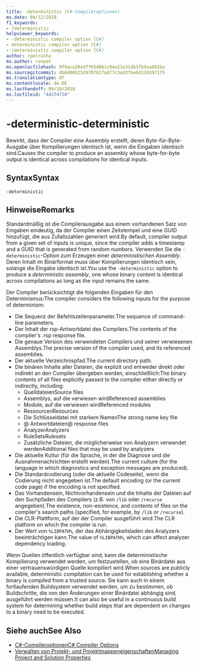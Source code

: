 ```yaml
---
title: -deterministic (C#-Compileroptionen)
ms.date: 04/12/2018
f1_keywords:
- /deterministic
helpviewer_keywords:
- -deterministic compiler option [C#]
- deterministic compiler option [C#]
- /deterministic compiler option [C#]
author: rpetrusha
ms.author: ronpet
ms.openlocfilehash: 9f9aca20a3ff65d061c04a21e31db3fb5eab62ba
ms.sourcegitcommit: 4b6490b2529707627ad77c3a43fbe64120397175
ms.translationtype: HT
ms.contentlocale: de-DE
ms.lasthandoff: 09/10/2018
ms.locfileid: "44274728"
---
```

# <a name="-deterministic"></a><span data-ttu-id="b0465-102">-deterministic</span><span class="sxs-lookup"><span data-stu-id="b0465-102">-deterministic</span></span>

<span data-ttu-id="b0465-103">Bewirkt, dass der Compiler eine Assembly erstellt, deren Byte-für-Byte-Ausgabe über Kompilierungen identisch ist, wenn die Eingaben identisch sind.</span><span class="sxs-lookup"><span data-stu-id="b0465-103">Causes the compiler to produce an assembly whose byte-for-byte output is identical across compilations for identical inputs.</span></span> 

## <a name="syntax"></a><span data-ttu-id="b0465-104">Syntax</span><span class="sxs-lookup"><span data-stu-id="b0465-104">Syntax</span></span>

```
-deterministic
```

## <a name="remarks"></a><span data-ttu-id="b0465-105">Hinweise</span><span class="sxs-lookup"><span data-stu-id="b0465-105">Remarks</span></span>

<span data-ttu-id="b0465-106">Standardmäßig ist die Compilerausgabe aus einem vorhandenen Satz von Eingaben eindeutig, da der Compiler einen Zeitstempel und eine GUID hinzufügt, die aus Zufallszahlen generiert wird.</span><span class="sxs-lookup"><span data-stu-id="b0465-106">By default, compiler output from a given set of inputs is unique, since the compiler adds a timestamp and a GUID that is generated from random numbers.</span></span> <span data-ttu-id="b0465-107">Verwenden Sie die `-deterministic`-Option zum Erzeugen einer *deterministischen Assembly*. Deren Inhalt im Binärformat muss über Kompilierungen identisch sein, solange die Eingabe identisch ist.</span><span class="sxs-lookup"><span data-stu-id="b0465-107">You use the `-deterministic` option to produce a *deterministic assembly*, one whose binary content is identical across compilations as long as the input remains the same.</span></span>

<span data-ttu-id="b0465-108">Der Compiler berücksichtigt die folgenden Eingaben für den Determinismus:</span><span class="sxs-lookup"><span data-stu-id="b0465-108">The compiler considers the following inputs for the purpose of determinism:</span></span>

- <span data-ttu-id="b0465-109">Die Sequenz der Befehlszeilenparameter.</span><span class="sxs-lookup"><span data-stu-id="b0465-109">The sequence of command-line parameters.</span></span>
- <span data-ttu-id="b0465-110">Der Inhalt der rsp-Antwortdatei des Compilers.</span><span class="sxs-lookup"><span data-stu-id="b0465-110">The contents of the compiler's .rsp response file.</span></span>
- <span data-ttu-id="b0465-111">Die genaue Version des verwendeten Compilers und seiner verwiesenen Assemblys.</span><span class="sxs-lookup"><span data-stu-id="b0465-111">The precise version of the compiler used, and its referenced assemblies.</span></span>
- <span data-ttu-id="b0465-112">Der aktuelle Verzeichnispfad.</span><span class="sxs-lookup"><span data-stu-id="b0465-112">The current directory path.</span></span>
- <span data-ttu-id="b0465-113">Die binären Inhalte aller Dateien, die explizit und entweder direkt oder indirekt an den Compiler übergeben werden, einschließlich:</span><span class="sxs-lookup"><span data-stu-id="b0465-113">The binary contents of all files explicitly passed to the compiler either directly or indirectly, including:</span></span>
    - <span data-ttu-id="b0465-114">Quelldateien</span><span class="sxs-lookup"><span data-stu-id="b0465-114">Source files</span></span>
    - <span data-ttu-id="b0465-115">Assemblys, auf die verwiesen wird</span><span class="sxs-lookup"><span data-stu-id="b0465-115">Referenced assemblies</span></span>
    - <span data-ttu-id="b0465-116">Module, auf die verwiesen wird</span><span class="sxs-lookup"><span data-stu-id="b0465-116">Referenced modules</span></span>
    - <span data-ttu-id="b0465-117">Ressourcen</span><span class="sxs-lookup"><span data-stu-id="b0465-117">Resources</span></span>
    - <span data-ttu-id="b0465-118">Die Schlüsseldatei mit starkem Namen</span><span class="sxs-lookup"><span data-stu-id="b0465-118">The strong name key file</span></span>
    - <span data-ttu-id="b0465-119">@ Antwortdateien</span><span class="sxs-lookup"><span data-stu-id="b0465-119">@ response files</span></span>
    - <span data-ttu-id="b0465-120">Analyzer</span><span class="sxs-lookup"><span data-stu-id="b0465-120">Analyzers</span></span>
    - <span data-ttu-id="b0465-121">RuleSets</span><span class="sxs-lookup"><span data-stu-id="b0465-121">Rulesets</span></span>
    - <span data-ttu-id="b0465-122">Zusätzliche Dateien, die möglicherweise von Analyzern verwendet werden</span><span class="sxs-lookup"><span data-stu-id="b0465-122">Additional files that may be used by analyzers</span></span>
- <span data-ttu-id="b0465-123">Die aktuelle Kultur (für die Sprache, in der die Diagnose und die Ausnahmenachrichten erstellt werden).</span><span class="sxs-lookup"><span data-stu-id="b0465-123">The current culture (for the language in which diagnostics and exception messages are produced).</span></span>
- <span data-ttu-id="b0465-124">Die Standardcodierung (oder die aktuelle Codeseite), wenn die Codierung nicht angegeben ist.</span><span class="sxs-lookup"><span data-stu-id="b0465-124">The default encoding (or the current code page) if the encoding is not specified.</span></span>
- <span data-ttu-id="b0465-125">Das Vorhandensein, Nichtvorhandensein und die Inhalte der Dateien auf den Suchpfaden des Compilers (z.B. von `/lib` oder `/recurse` angegeben).</span><span class="sxs-lookup"><span data-stu-id="b0465-125">The existence, non-existence, and contents of files on the compiler's search paths (specified, for example, by `/lib` or `/recurse`).</span></span>
- <span data-ttu-id="b0465-126">Die CLR-Plattform, auf der der Compiler ausgeführt wird.</span><span class="sxs-lookup"><span data-stu-id="b0465-126">The CLR platform on which the compiler is run.</span></span>
- <span data-ttu-id="b0465-127">Der Wert von `%LIBPATH%`, der das Abhängigkeitsladen des Analyzers beeinträchtigen kann.</span><span class="sxs-lookup"><span data-stu-id="b0465-127">The value of `%LIBPATH%`, which can affect analyzer dependency loading.</span></span>

<span data-ttu-id="b0465-128">Wenn Quellen öffentlich verfügbar sind, kann die deterministische Kompilierung verwendet werden, um festzustellen, ob eine Binärdatei aus einer vertrauenswürdigen Quelle kompiliert wird.</span><span class="sxs-lookup"><span data-stu-id="b0465-128">When sources are publicly available, deterministic compilation can be used for establishing whether a binary is compiled from a trusted source.</span></span> <span data-ttu-id="b0465-129">Sie kann auch in einem fortlaufenden Buildsystem verwendet werden, um zu bestimmen, ob Buildschritte, die von den Änderungen einer Binärdatei abhängig sind, ausgeführt werden müssen.</span><span class="sxs-lookup"><span data-stu-id="b0465-129">It can also be useful in a continuous build system for determining whether build steps that are dependent on changes to a binary need to be executed.</span></span> 

## <a name="see-also"></a><span data-ttu-id="b0465-130">Siehe auch</span><span class="sxs-lookup"><span data-stu-id="b0465-130">See Also</span></span>  

- [<span data-ttu-id="b0465-131">C#-Compileroptionen</span><span class="sxs-lookup"><span data-stu-id="b0465-131">C# Compiler Options</span></span>](../../../csharp/language-reference/compiler-options/index.md)  
- [<span data-ttu-id="b0465-132">Verwalten von Projekt- und Projektmappeneigenschaften</span><span class="sxs-lookup"><span data-stu-id="b0465-132">Managing Project and Solution Properties</span></span>](/visualstudio/ide/managing-project-and-solution-properties)
